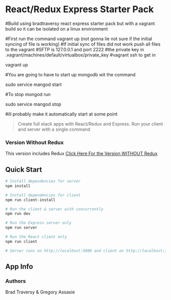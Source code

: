 # React/Redux Express Starter Pack

#Build using bradtraversy react express starter pack but with a vagrant build so it can be isolated on
a linux environment


#First run the command vagrant up (not gonna lie not sure if the initial syncing of file is working)
#If initial sync of files did not work push all files to the vagrant
#SFTP is 127.0.0.1 and port 2222
#the private key in .vagrant/machines/default/virtualbox/private_key
#vagrant ssh to get in

vagrant up

#You are going to have to start up mongodb wit the command

sudo service mangod start

#To stop mongod run

sudo service mangod stop

#ill probably make it automatically start at some point


> Create full stack apps with React/Redux and Express. Run your client and server with a single command

### Version Without Redux
This version includes Redux
[Click Here For the Version WITHOUT Redux](https://github.com/bradtraversy/react_express_starter)

## Quick Start

``` bash
# Install dependencies for server
npm install

# Install dependencies for client
npm run client-install

# Run the client & server with concurrently
npm run dev

# Run the Express server only
npm run server

# Run the React client only
npm run client

# Server runs on http://localhost:5000 and client on http://localhost:3000
```

## App Info

### Authors

Brad Traversy & Gregory Assasie

